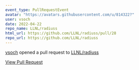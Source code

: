 ```yaml
---
event_type: PullRequestEvent
avatar: "https://avatars.githubusercontent.com/u/814322?"
user: vsoch
date: 2022-04-22
repo_name: LLNL/radiuss
html_url: https://github.com/LLNL/radiuss/pull/28
repo_url: https://github.com/LLNL/radiuss
---
```


<a href='https://github.com/vsoch' target='_blank'>vsoch</a> opened a pull request to <a href='https://github.com/LLNL/radiuss' target='_blank'>LLNL/radiuss</a>

<a href='https://github.com/LLNL/radiuss/pull/28' target='_blank'>View Pull Request</a>